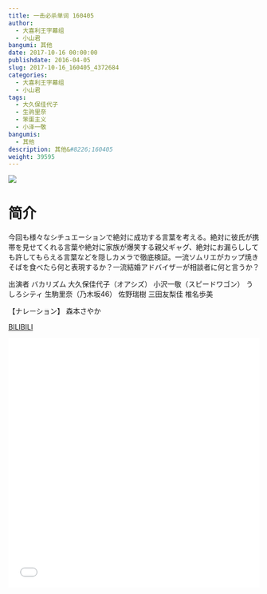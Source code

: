 ```yaml
---
title: 一击必杀单词 160405
author: 
  - 大喜利王字幕组
  - 小山君
bangumi: 其他
date: 2017-10-16 00:00:00
publishdate: 2016-04-05
slug: 2017-10-16_160405_4372684
categories: 
  - 大喜利王字幕组
  - 小山君
tags: 
  - 大久保佳代子
  - 生驹里奈
  - 笨蛋主义
  - 小泽一敬
bangumis: 
  - 其他
description: 其他&#8226;160405
weight: 39595
---
```


![](https://i.imgur.com/cNklmdm.jpg)

# 简介  
 今回も様々なシチュエーションで絶対に成功する言葉を考える。絶対に彼氏が携帯を見せてくれる言葉や絶対に家族が爆笑する親父ギャグ、絶対にお漏らししても許してもらえる言葉などを隠しカメラで徹底検証。一流ソムリエがカップ焼きそばを食べたら何と表現するか？一流結婚アドバイザーが相談者に何と言うか？


出演者 バカリズム  大久保佳代子（オアシズ）  小沢一敬（スピードワゴン）  うしろシティ  生駒里奈（乃木坂46） 佐野瑞樹  三田友梨佳  椎名歩美 


【ナレーション】 森本さやか

  [BILIBILI](https://www.bilibili.com/video/av4372684/)


<div class="vcontainer">  <iframe class='video' src="//www.bilibili.com/html/html5player.html?cid=7078671&aid=4372684" width="100%" height="500" frameborder="0" allowfullscreen="allowfullscreen"></iframe></div>
